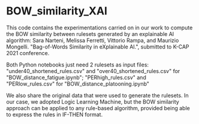 # BOW_similarity_XAI
This code contains the experimentations carried on in our work to compute the BOW similarity between rulesets generated by an explainable AI algorithm: 
Sara Narteni, Melissa Ferretti, Vittorio Rampa, and Maurizio Mongelli. "Bag-of-Words Similarity in eXplainable AI.", submitted to K-CAP 2021 conference.

Both Python notebooks just need 2 rulesets as input files: "under40_shortened_rules.csv" and "over40_shortened_rules.csv" for "BOW_distance_fatigue.ipynb"; 
"PERhigh_rules.csv" and "PERlow_rules.csv" for "BOW_distance_platooning.ipynb"

We also share the original data that were used to generate the rulesets. In our case, we adopted Logic Learning Machine, but the BOW similarity approach can be applied to any rule-based algorithm, provided being able to express the rules in IF-THEN format. 
